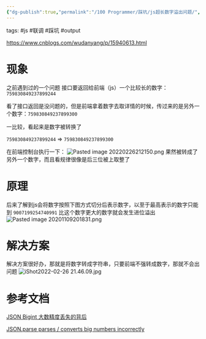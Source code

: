 ```yaml
---
{"dg-publish":true,"permalink":"/100 Programmer/踩坑/js超长数字溢出问题/","noteIcon":"","created":"2022-02-26T21:06:13.932+08:00","updated":"2024-01-29T16:16:00.186+08:00"}
---
```



tags: #js #联调 #踩坑  #output 

https://www.cnblogs.com/wudanyang/p/15940613.html

# 现象

之前遇到过的一个问题
接口要返回给前端（js）一个比较长的数字：`759830849237899244`

看了接口返回是没问题的，但是前端拿着数字去取详情的时候，传过来的是另外一个数字：`759830849237899300`

一比较，看起来是数字被转换了

`759830849237899244` => `759830849237899300`

在前端控制台执行一下：
![Pasted image 20220226212150.png](/img/user/attachs/Pasted%20image%2020220226212150.png)
果然被转成了另外一个数字，而且看规律很像是后三位被上取整了

# 原理

后来了解到js会将数字按照下图方式切分后表示数字，以至于最高表示的数字只能到 `9007199254740991`  比这个数字更大的数字就会发生进位溢出
![Pasted image 20201109201831.png](/img/user/attachs/Pasted%20image%2020201109201831.png)

# 解决方案

解决方案很好办，那就是将数字转成字符串，只要前端不强转成数字，那就不会出问题
![iShot2022-02-26 21.46.09.jpg](/img/user/attachs/iShot2022-02-26%2021.46.09.jpg)

# 参考文档

[JSON Bigint 大数精度丢失的背后](https://cloud.tencent.com/developer/article/1477816)

[JSON.parse parses / converts big numbers incorrectly](https://stackoverflow.com/questions/10631494/json-parse-parses-converts-big-numbers-incorrectly)